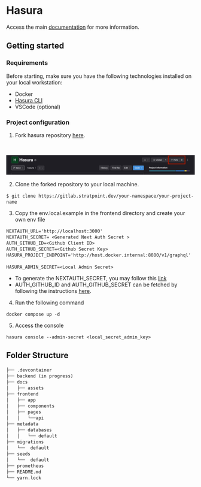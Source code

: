 # Hasura

Access the main [documentation](https://docs.google.com/document/d/1Qbb4C3MDKAQKVZx9si0eXyFmscGT6ZFKaDb_jnP5oco/edit?pli=1 "documentation") for more information.

## Getting started

### Requirements

Before starting, make sure you have the following technologies installed on your local workstation:

- Docker
- [Hasura CLI](https://hasura.io/docs/latest/hasura-cli/install-hasura-cli/ "Hasura CLI")
- VSCode (optional)


### Project configuration

1. Fork hasura repository [here](https://gitlab.stratpoint.dev/capabilities/web/templates/protocols/hasura "Hasura Repository").
<br />

![instructions-fork](docs/assets/fork-project.png)
<br />

2. Clone the forked repository to your local machine.

```
$ git clone https://gitlab.stratpoint.dev/your-namespace/your-project-name
```

3. Copy the env.local.example in the frontend directory and create your own env file

```
NEXTAUTH_URL='http://localhost:3000'
NEXTAUTH_SECRET= <Generated Next Auth Secret >
AUTH_GITHUB_ID=<Github Client ID>
AUTH_GITHUB_SECRET=<Github Secret Key>
HASURA_PROJECT_ENDPOINT='http://host.docker.internal:8080/v1/graphql'

HASURA_ADMIN_SECRET=<Local Admin Secret>
```

- To generate the NEXTAUTH_SECRET, you may follow this [link](https://hasura.io/blog/next-js-jwt-authentication-with-next-auth-and-integration-with-hasura "Next Auth")
- AUTH_GITHUB_ID and AUTH_GITHUB_SECRET can be fetched by following the instructions [here](https://docs.github.com/en/apps/oauth-apps/building-oauth-apps/creating-an-oauth-app). 
   
4. Run the following command
```
docker compose up -d
```
5. Access the console
  ```
  hasura console --admin-secret <local_secret_admin_key>
  ```


## Folder Structure

```
├── .devcontainer
├── backend (in progress)
├── docs
│   ├── assets
├── frontend
│   ├── app
│   ├── components
│   ├── pages
│   │   └──api
├── metadata
│   ├── databases
│   │   └── default
├── migrations
│   └──  default
├── seeds
│   └──  default
├── prometheus
├── README.md
└── yarn.lock
```
